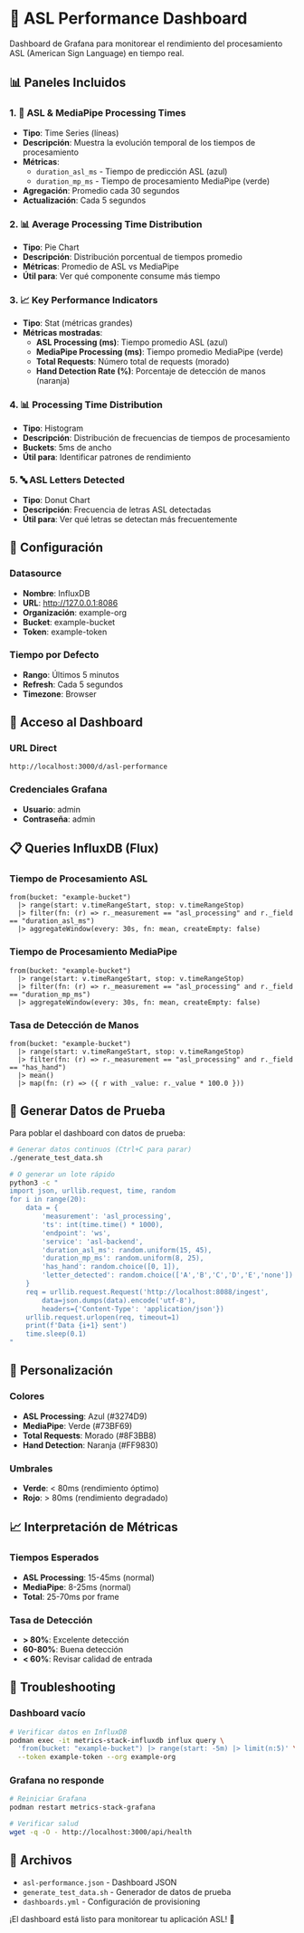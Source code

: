 # 🤟 ASL Performance Dashboard

Dashboard de Grafana para monitorear el rendimiento del procesamiento ASL (American Sign Language) en tiempo real.

## 📊 Paneles Incluidos

### 1. 🚀 **ASL & MediaPipe Processing Times**
- **Tipo**: Time Series (líneas)
- **Descripción**: Muestra la evolución temporal de los tiempos de procesamiento
- **Métricas**:
  - `duration_asl_ms` - Tiempo de predicción ASL (azul)
  - `duration_mp_ms` - Tiempo de procesamiento MediaPipe (verde)
- **Agregación**: Promedio cada 30 segundos
- **Actualización**: Cada 5 segundos

### 2. 📊 **Average Processing Time Distribution**
- **Tipo**: Pie Chart
- **Descripción**: Distribución porcentual de tiempos promedio
- **Métricas**: Promedio de ASL vs MediaPipe
- **Útil para**: Ver qué componente consume más tiempo

### 3. 📈 **Key Performance Indicators**
- **Tipo**: Stat (métricas grandes)
- **Métricas mostradas**:
  - **ASL Processing (ms)**: Tiempo promedio ASL (azul)
  - **MediaPipe Processing (ms)**: Tiempo promedio MediaPipe (verde)
  - **Total Requests**: Número total de requests (morado)
  - **Hand Detection Rate (%)**: Porcentaje de detección de manos (naranja)

### 4. 📊 **Processing Time Distribution**
- **Tipo**: Histogram
- **Descripción**: Distribución de frecuencias de tiempos de procesamiento
- **Buckets**: 5ms de ancho
- **Útil para**: Identificar patrones de rendimiento

### 5. 🔤 **ASL Letters Detected**
- **Tipo**: Donut Chart
- **Descripción**: Frecuencia de letras ASL detectadas
- **Útil para**: Ver qué letras se detectan más frecuentemente

## 🎯 Configuración

### Datasource
- **Nombre**: InfluxDB
- **URL**: http://127.0.0.1:8086
- **Organización**: example-org
- **Bucket**: example-bucket
- **Token**: example-token

### Tiempo por Defecto
- **Rango**: Últimos 5 minutos
- **Refresh**: Cada 5 segundos
- **Timezone**: Browser

## 🚀 Acceso al Dashboard

### URL Direct
```
http://localhost:3000/d/asl-performance
```

### Credenciales Grafana
- **Usuario**: admin
- **Contraseña**: admin

## 📋 Queries InfluxDB (Flux)

### Tiempo de Procesamiento ASL
```flux
from(bucket: "example-bucket")
  |> range(start: v.timeRangeStart, stop: v.timeRangeStop)
  |> filter(fn: (r) => r._measurement == "asl_processing" and r._field == "duration_asl_ms")
  |> aggregateWindow(every: 30s, fn: mean, createEmpty: false)
```

### Tiempo de Procesamiento MediaPipe
```flux
from(bucket: "example-bucket")
  |> range(start: v.timeRangeStart, stop: v.timeRangeStop)
  |> filter(fn: (r) => r._measurement == "asl_processing" and r._field == "duration_mp_ms")
  |> aggregateWindow(every: 30s, fn: mean, createEmpty: false)
```

### Tasa de Detección de Manos
```flux
from(bucket: "example-bucket")
  |> range(start: v.timeRangeStart, stop: v.timeRangeStop)
  |> filter(fn: (r) => r._measurement == "asl_processing" and r._field == "has_hand")
  |> mean()
  |> map(fn: (r) => ({ r with _value: r._value * 100.0 }))
```

## 🧪 Generar Datos de Prueba

Para poblar el dashboard con datos de prueba:

```bash
# Generar datos continuos (Ctrl+C para parar)
./generate_test_data.sh

# O generar un lote rápido
python3 -c "
import json, urllib.request, time, random
for i in range(20):
    data = {
        'measurement': 'asl_processing',
        'ts': int(time.time() * 1000),
        'endpoint': 'ws',
        'service': 'asl-backend', 
        'duration_asl_ms': random.uniform(15, 45),
        'duration_mp_ms': random.uniform(8, 25),
        'has_hand': random.choice([0, 1]),
        'letter_detected': random.choice(['A','B','C','D','E','none'])
    }
    req = urllib.request.Request('http://localhost:8088/ingest', 
        data=json.dumps(data).encode('utf-8'),
        headers={'Content-Type': 'application/json'})
    urllib.request.urlopen(req, timeout=1)
    print(f'Data {i+1} sent')
    time.sleep(0.1)
"
```

## 🎨 Personalización

### Colores
- **ASL Processing**: Azul (#3274D9)
- **MediaPipe**: Verde (#73BF69)
- **Total Requests**: Morado (#8F3BB8)
- **Hand Detection**: Naranja (#FF9830)

### Umbrales
- **Verde**: < 80ms (rendimiento óptimo)
- **Rojo**: > 80ms (rendimiento degradado)

## 📈 Interpretación de Métricas

### Tiempos Esperados
- **ASL Processing**: 15-45ms (normal)
- **MediaPipe**: 8-25ms (normal)
- **Total**: 25-70ms por frame

### Tasa de Detección
- **> 80%**: Excelente detección
- **60-80%**: Buena detección
- **< 60%**: Revisar calidad de entrada

## 🔧 Troubleshooting

### Dashboard vacío
```bash
# Verificar datos en InfluxDB
podman exec -it metrics-stack-influxdb influx query \
  'from(bucket: "example-bucket") |> range(start: -5m) |> limit(n:5)' \
  --token example-token --org example-org
```

### Grafana no responde
```bash
# Reiniciar Grafana
podman restart metrics-stack-grafana

# Verificar salud
wget -q -O - http://localhost:3000/api/health
```

## 📁 Archivos

- `asl-performance.json` - Dashboard JSON
- `generate_test_data.sh` - Generador de datos de prueba
- `dashboards.yml` - Configuración de provisioning

¡El dashboard está listo para monitorear tu aplicación ASL! 🎉
